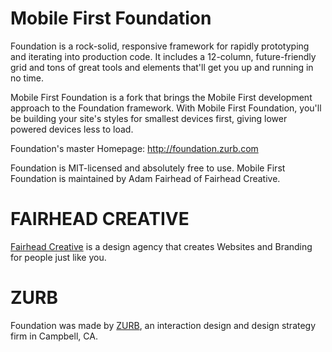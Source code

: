 Mobile First Foundation
=====================

Foundation is a rock-solid, responsive framework for rapidly prototyping and iterating into production code. It includes a 12-column, future-friendly grid and tons of great tools and elements that'll get you up and running in no time.

Mobile First Foundation is a fork that brings the Mobile First development approach to the Foundation framework. With Mobile First Foundation, you'll be building your site's styles for smallest devices first, giving lower powered devices less to load.

Foundation's master Homepage:      http://foundation.zurb.com

Foundation is MIT-licensed and absolutely free to use. Mobile First Foundation is maintained by Adam Fairhead of Fairhead Creative.

FAIRHEAD CREATIVE
=================

[Fairhead Creative](http://fairheadcreative.com) is a design agency that creates Websites and Branding for people just like you.

ZURB
====

Foundation was made by [ZURB](http://www.zurb.com), an interaction design and design strategy firm in Campbell, CA.